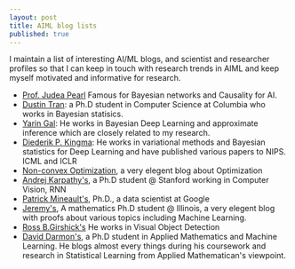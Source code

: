 ```yaml
---
layout: post
title: AIML blog lists
published: true
---
```

I maintain a list of interesting AI/ML blogs, and scientist and researcher profiles so that I can keep in touch with research trends in AIML and keep myself motivated and informative for research.  

* [Prof. Judea Pearl](http://bayes.cs.ucla.edu/stat_bio.html) Famous for Bayesian networks and Causality for AI.  
* [Dustin Tran](http://dustintran.com/): a Ph.D student in Computer Science at Columbia who works in Bayesian statisics. 
* [Yarin Gal](http://mlg.eng.cam.ac.uk/yarin/index.html): He works in Bayesian Deep Learning and  approximate inference which are closely related to my research. 
* [Diederik P. Kingma](http://dpkingma.com/): He works in variational methods and Bayesian statistics for Deep Learning and have published various papers to NIPS. ICML and ICLR
* [Non-convex Optimization](http://www.offconvex.org/about/), a very elegent blog about Optimization
* [Andrej Karpathy's](http://karpathy.github.io/), a Ph.D student @ Stanford working in Computer Vision, RNN
* [Patrick Mineault's](https://xcorr.net/), Ph.D., a data scientist at Google  
* [ Jeremy's](https://jeremykun.com/), A mathematics Ph.D student @ Illinois, a very elegent blog with proofs about various topics including Machine Learning.
* [Ross B.Girshick's](http://www.cs.berkeley.edu/~rbg/) He works in Visual Object Detection
* [David Darmon's](http://thirdorderscientist.org/), a Ph.D student in Applied Mathematics and Machine Learning. He blogs almost every things during his coursework and research in Statistical Learning from Applied Mathematican's viewpoint.
